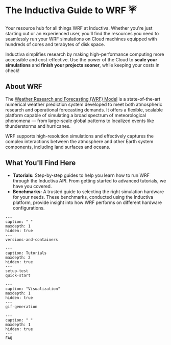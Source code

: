 # The Inductiva Guide to WRF ☔️
Your resource hub for all things WRF at Inductiva. Whether you're just starting out or an experienced user, you'll find the resources you need to seamlessly run your WRF simulations on Cloud machines equipped with hundreds of cores and terabytes of disk space.

Inductiva simplifies research by making high-performance computing more accessible and cost-effective. Use the power of the Cloud to **scale your simulations** and **finish your projects sooner**, while keeping your costs in check!

## About WRF
The [Weather Research and Forecasting (WRF) Model](https://www.mmm.ucar.edu/models/wrf) is a state-of-the-art numerical weather prediction system developed to meet both atmospheric research and operational forecasting demands. It offers a flexible, scalable platform capable of simulating a broad spectrum of meteorological phenomena — from large-scale global patterns to localized events like thunderstorms and hurricanes. 

WRF supports high-resolution simulations and effectively captures the complex interactions between the atmosphere and other Earth system components, including land surfaces and oceans.

## What You'll Find Here
- **Tutorials:** Step-by-step guides to help you learn how to run WRF through the Inductiva API. From getting started to advanced tutorials, we have you covered.
- **Benchmarks:** A trusted guide to selecting the right simulation hardware for your needs. These benchmarks, conducted using the Inductiva platform, provide insight into how WRF performs on different hardware configurations.


```{toctree}
---
caption: " "
maxdepth: 1
hidden: true
---
versions-and-containers
```


```{toctree}
---
caption: Tutorials
maxdepth: 2
hidden: true
---
setup-test
quick-start
```


```{toctree}
---
caption: "Visualization"
maxdepth: 1
hidden: true
---
gif-generation
```

```{toctree}
---
caption: " "
maxdepth: 1
hidden: true
---
FAQ
```
